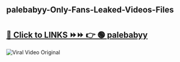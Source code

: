 
 ## palebabyy-Only-Fans-Leaked-Videos-Files

# <h2><a href="https://mediaupload.pro?palebabyy">🔗 Click to LINKS ⏩⏩ 👉 🟢 palebabyy </a></h2>

<a href="https://mediaupload.pro?palebabyy" rel="nofollow" data-target="animated-image.originalLink"><img src="https://i.ibb.co.com/xMMVF88/686577567.gif" alt="Viral Video Original" style="max-width: 100%; display: inline-block;" data-target="animated-image.originalImage"></a>